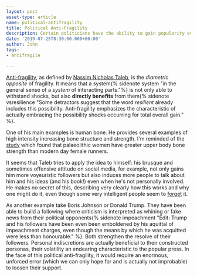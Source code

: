 ```yaml
---
layout: post
asset-type: article
name: political-antifragility
title: Political Anti-Fragility
description: Certain politicians have the ability to gain popularity even in the face of severe criticism.
date: '2019-07-25T8:30:00.000+00:00'
author: John
tags:
- antifragile

---
```


[Anti-fragility](https://en.wikipedia.org/wiki/Antifragility), as defined by [Nassim Nicholas Taleb](https://en.wikipedia.org/wiki/Nassim_Nicholas_Taleb), is the *diametric opposite* of fragility. It means that a system{% sidenote system "in the general sense of a *system* of interacting parts."%} is not only able to withstand shocks, but also **directly benefits** from them{% sidenote vsresilience "Some detractors suggest that the word *resilient* already includes this possibility. Anti-fragility emphasizes the characteristic of actually embracing the possibility shocks occurring for total overall gain." %}.

One of his main examples is human bone. He provides several examples of high intensity increasing bone structure and strength. I'm reminded of the [study](https://www.theguardian.com/science/2017/nov/29/prehistoric-womens-arms-stronger-than-those-of-todays-elite-rowers) which found that palaeolithic women have greater upper body bone strength than modern day female runners.

It seems that Taleb tries to apply the idea to himself: his brusque and sometimes offensive attitude on social media, for example, not only gains him more voyeuristic followers but also induces more people to talk about him and his ideas (and his book!) even when he's not personally involved. He makes no secret of this, describing very clearly how this works and why one might do it, even though some very intelligent people seem to [forget](https://twitter.com/snowded/status/1152888578290135040) it.

As another example take Boris Johnson or Donald Trump. They have been able to build a following where criticism is interpreted as whining or fake news from their political opponents{% sidenote impeachment "Edit: Trump and his followers have been even been emboldened by his aquittal of impeachment charges, even though the means by which he was acquitted were less than honourable." %}. Both strengthen the resolve of their followers. Personal indiscretions are actually beneficial to their constructed personas, their volatility an endearing characteristic to the popular press. In the face of this political anti-fragility, it would require an enormous, unforced error (which we can only hope for and is actually not improbable) to loosen their support.
